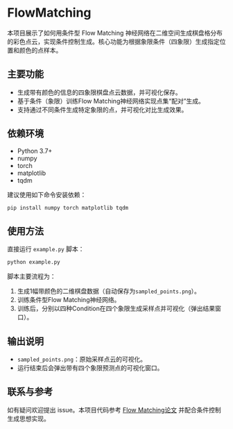 # FlowMatching

本项目展示了如何用条件型 Flow Matching 神经网络在二维空间生成棋盘格分布的彩色点云，实现条件控制生成。核心功能为根据象限条件（四象限）生成指定位置和颜色的点样本。

## 主要功能
- 生成带有颜色的信息的四象限棋盘点云数据，并可视化保存。
- 基于条件（象限）训练Flow Matching神经网络实现点集“配对”生成。
- 支持通过不同条件生成特定象限的点，并可视化对比生成效果。

## 依赖环境
- Python 3.7+
- numpy
- torch
- matplotlib
- tqdm

建议使用如下命令安装依赖：
```bash
pip install numpy torch matplotlib tqdm
```

## 使用方法
直接运行 `example.py` 脚本：
```bash
python example.py
```

脚本主要流程为：
1. 生成1幅带颜色的二维棋盘数据（自动保存为`sampled_points.png`）。
2. 训练条件型Flow Matching神经网络。
3. 训练后，分别以四种Condition在四个象限生成采样点并可视化（弹出结果窗口）。

## 输出说明
- `sampled_points.png`：原始采样点云的可视化。
- 运行结束后会弹出带有四个象限预测点的可视化窗口。

## 联系与参考
如有疑问欢迎提出 issue。本项目代码参考 [Flow Matching论文](https://arxiv.org/abs/2210.02747) 并配合条件控制生成思想实现。
